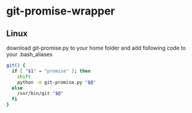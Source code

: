 # git-promise-wrapper

## Linux
download git-promise.py to your home folder and add following code to your .bash_aliases
```bash
git() {
  if [ "$1" = "promise" ]; then
    shift
    python -m git-promise.py "$@"
  else
    /usr/bin/git "$@"
  fi
}
```

